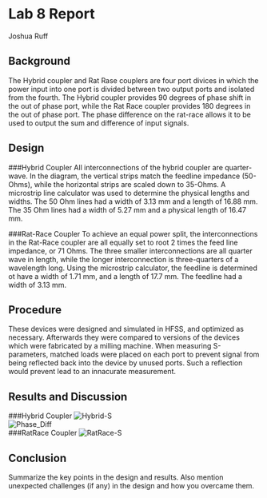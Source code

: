 # Lab 8 Report
Joshua Ruff

## Background
The Hybrid coupler and Rat Rase couplers are four port divices in which the power input into one port is divided between two output ports and isolated from the fourth. The Hybrid coupler provides 90 degrees of phase shift in the out of phase port, while the Rat Race coupler provides 180 degrees in the out of phase port. The phase difference on the rat-race allows it to be used to output the sum and difference of input signals. 

## Design
###Hybrid Coupler
All interconnections of the hybrid coupler are quarter-wave. In the diagram, the vertical strips match the feedline impedance (50-Ohms), while the horizontal strips are scaled down to 35-Ohms. A microstrip line calculator was used to determine the physical lengths and widths. The 50 Ohm lines had a width of 3.13 mm and a length of 16.88 mm. The 35 Ohm lines had a width of 5.27 mm and a physical length of 16.47 mm. 


###Rat-Race Coupler
To achieve an equal power split, the interconnections in the Rat-Race coupler are all equally set to root 2 times the feed line impedance, or 71 Ohms. The three smaller interconnections are all quarter wave in length, while the longer interconnection is three-quarters of a wavelength long. Using the microstrip calculator, the feedline is determined ot have a width of 1.71 mm, and a length of 17.7 mm. The feedline had a width of 3.13 mm. 

## Procedure
These devices were designed and simulated in HFSS, and optimized as necessary. Afterwards they were compared to versions of the devices which were fabricated by a milling machine. When measuring S-parameters, matched loads were placed on each port to prevent signal from being reflected back into the device by unused ports. Such a reflection would prevent lead to an innacurate measurement. 

## Results and Discussion
###Hybrid Coupler
![Hybrid-S](https://github.com/CourseReps/ECEN452-Spring2016/blob/master/Students/joshruff/Lab8/Data/Hybrid-S.png)<br>
![Phase_Diff](https://github.com/CourseReps/ECEN452-Spring2016/blob/master/Students/joshruff/Lab8/Data/Phase_Diff.png)<br>
###RatRace Coupler
![RatRace-S](https://github.com/CourseReps/ECEN452-Spring2016/blob/master/Students/joshruff/Lab8/Data/RatRace-S.png)<br>
## Conclusion
Summarize the key points in the design and results. Also mention unexpected challenges (if any) in the design and how you overcame them. 

